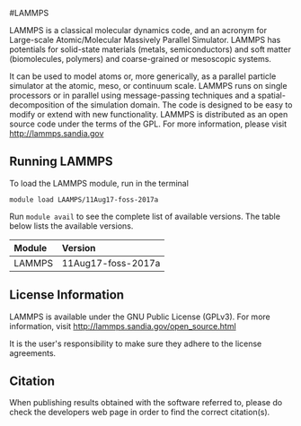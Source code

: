 #LAMMPS

LAMMPS is a classical molecular dynamics code, and an acronym for Large-scale Atomic/Molecular Massively Parallel Simulator. LAMMPS has potentials for solid-state materials (metals, semiconductors) and soft matter (biomolecules, polymers) and coarse-grained or mesoscopic systems.

It can be used to model atoms or, more generically, as a parallel particle simulator at the atomic, meso, or continuum scale.
LAMMPS runs on single processors or in parallel using message-passing techniques and a spatial-decomposition of the simulation domain. The code is designed to be easy to modify or extend with new functionality.
LAMMPS is distributed as an open source code under the terms of the GPL.
For more information, please visit http://lammps.sandia.gov

## Running LAMMPS

To load the LAMMPS module, run in the terminal

    module load LAAMPS/11Aug17-foss-2017a

Run `module avail` to see the complete list of available versions. The table below lists the
available versions.

| Module     | Version     |
| :------------- | :------------- |
| LAMMPS |11Aug17-foss-2017a|

## License Information

LAMMPS is available under the GNU Public License (GPLv3). For more information, visit http://lammps.sandia.gov/open_source.html

It is the user's responsibility to make sure they adhere to the license agreements.

## Citation

When publishing results obtained with the software referred to, please do check the developers web page in order to find the correct citation(s).
